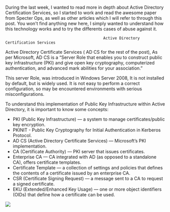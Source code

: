 During the last week, I wanted to read more in depth about Active Directory Certification Services, so I started to work and read the awesome paper from Specter Ops, as well as other articles which I will refer to through this post.
You won't find anything new here, I simply wanted to understand how this technology works and to try the differents cases of abuse against it.                  
                                
                                
                                
                                
                                               Active Directory Certification Services
                                
Active Directory Certificate Services ( AD CS for the rest of the post), As per Microsoft, AD CS is a “Server Role that enables you to construct public key infrastructure (PKI) and give open key cryptography, computerized authentication, and advanced mark abilities for your association.”

This server Role, was introduced in Windows Server 2008, It is not installed by default, but is widely used.
It is not easy to perform a correct configuration, so may be encountered environments with serious misconfigurations.

To understand this implementation of Public Key Infrastructure within Active Directory, it is important to know some concepts:

* PKI (Public Key Infrastructure) — a system to manage certificates/public key encryption.
* PKINIT - Public Key Cryptography for Initial Authentication in Kerberos Protocol.
* AD CS (Active Directory Certificate Services) — Microsoft’s PKI implementation.
* CA (Certificate Authority) — PKI server that issues certificates.
* Enterprise CA — CA integrated with AD (as opposed to a standalone CA), offers certificate templates.
* Certificate Template — a collection of settings and policies that defines the contents of a certificate issued by an enterprise CA.
* CSR (Certificate Signing Request) — a message sent to a CA to request a signed certificate.
* EKU (Extended/Enhanced Key Usage) — one or more object identifiers (OIDs) that define how a certificate can be used.

![]([[http://url/to/img.png](https://github.com/RayRRT/ADCS/blob/main/1ADCS.png)]([https://github.com/RayRRT/ADCS/blob/main/assets/1AD%20CS.png](https://github.com/RayRRT/ADCS/blob/main/1ADCS.png))) 




